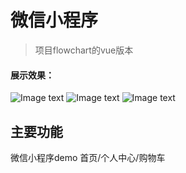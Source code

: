 # 微信小程序

> 项目flowchart的vue版本

#### 展示效果：
![Image text](https://github.com/zhangyuanliang/wechat-demo/blob/master/printscreen/img_1.png)
![Image text](https://github.com/zhangyuanliang/wechat-demo/blob/master/printscreen/img_2.png)
![Image text](https://github.com/zhangyuanliang/wechat-demo/blob/master/printscreen/img_3.png)

## 主要功能


微信小程序demo
首页/个人中心/购物车


